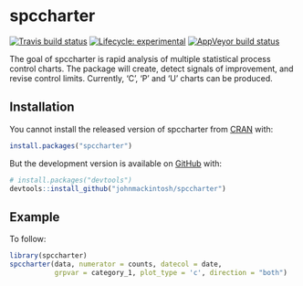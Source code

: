 
<!-- README.md is generated from README.Rmd. Please edit that file -->

# spccharter

<!-- badges: start -->

[![Travis build
status](https://travis-ci.com/johnmackintosh/spccharter.svg?branch=master)](https://travis-ci.com/johnmackintosh/spccharter)
[![Lifecycle:
experimental](https://img.shields.io/badge/lifecycle-experimental-orange.svg)](https://www.tidyverse.org/lifecycle/#experimental)
[![AppVeyor build
status](https://ci.appveyor.com/api/projects/status/github/johnmackintosh/spccharter?branch=master&svg=true)](https://ci.appveyor.com/project/johnmackintosh/spccharter)
<!-- badges: end -->

The goal of spccharter is rapid analysis of multiple statistical process
control charts. The package will create, detect signals of improvement,
and revise control limits. Currently, ‘C’, ‘P’ and ‘U’ charts can be
produced.

## Installation

You cannot install the released version of spccharter from
[CRAN](https://CRAN.R-project.org) with:

``` r
install.packages("spccharter")
```

But the development version is available on
[GitHub](https://github.com/) with:

``` r
# install.packages("devtools")
devtools::install_github("johnmackintosh/spccharter")
```

## Example

To follow:

``` r
library(spccharter)
spccharter(data, numerator = counts, datecol = date, 
           grpvar = category_1, plot_type = 'c', direction = "both")
```
